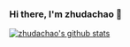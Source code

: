 ### Hi there, I'm zhudachao 👋
[![zhudachao's github stats](https://github-readme-stats.vercel.app/api?username=zhudachao?theme=dark)](https://github.com/zhudachao/github-readme-stats)

